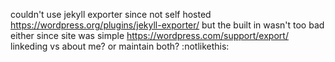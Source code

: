 couldn't use jekyll exporter since not self hosted
    https://wordpress.org/plugins/jekyll-exporter/
but the built in wasn't too bad either since site was simple
    https://wordpress.com/support/export/
linkeding vs about me? or maintain both? :notlikethis: